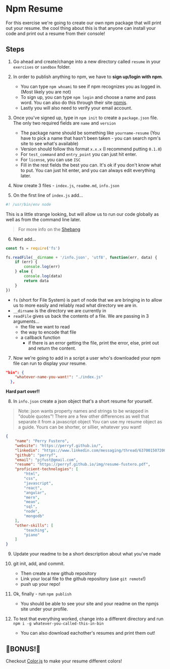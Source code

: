 # Npm Resume
For this exercise we're going to create our own npm package that will print out your resume.  the cool thing about this is that anyone can install your code and print out a resume from their console!

## Steps

1. Go ahead and create/change into a new directory called `resume` in your `exercises` or `sandbox` folder. 

2. In order to publish anything to npm, we have to **sign up/login with npm**.  
    * You can type `npm whoami` to see if npm recognizes you as logged in. (Most likely you are not) 
    * To sign up, you can type `npm login` and choose a name and pass word. You can also do this through their site [npmjs](https://www.npmjs.com/). 
    * Lastly you will also need to verify your email account.

3. Once you've signed up, type in `npm init` to create a `package.json` file. The only two required fields are `name` and `version`
    * The package name should be something like `yourname-resume` (You have to pick a name that hasn't been taken - you can search npm's site to see what's available)
    * Version should follow this format `x.x.x` (I recommend putting `0.1.0`)
    * For `test_command` and `entry_point` you can just hit enter. 
    * For `license`, you can use `ISC`
    * Fill in the rest fields the best you can. It's ok if you don't know what to put. You can just hit enter, and you can always edit everything later. 

4. Now create 3 files - `index.js`, `readme.md`, `info.json`

5. On the first line of `index.js` add...

```js
#! /usr/bin/env node
```

This is a little strange looking, but will allow us to run our code globally as well as from the command line later. 
> For more info on the [Shebang](https://en.wikipedia.org/wiki/Shebang_(Unix))

6. Next add...

```js
const fs = require('fs')

fs.readFile(__dirname + '/info.json', 'utf8', function(err, data) {
    if (err) {
        console.log(err)
    } else {
        console.log(data)
        return data
    }
})
```

* `fs` (short for File System) is part of node that we are bringing in to allow us to more easily and reliably read what directory we are in.
* `__dirname` is the directory we are currently in
* `readFile` gives us back the contents of a file.  We are passing in 3 arguments...
    * the file we want to read
    * the way to encode that file
    * a callback function 
        * if there is an error getting the file, print the error, else, print out and return the content.  

7. Now we're going to add in a script a user who's downloaded your npm file can run to display your resume. 
```json
"bin": {
    "whatever-name-you-want!": "./index.js"
  },
```

**Hard part over!!**

8. In `info.json` create a json object that's a short resume for yourself. 
> Note: json wants property names and strings to be wrapped in "double quotes"! There are a few other differences as well that separate it from a javascript object
You can use my resume object as a guide. Yours can be shorter, or sillier, whatever you want!
```json
{
    "name": "Perry Fustero",
    "website": "https://perryf.github.io/",
    "linkedin": "https://www.linkedin.com/messaging/thread/6370015072009355264/",
    "github": "perryf",
    "email": "pjfust@gmail.com",
    "resume": "https://perryf.github.io/img/resume-fustero.pdf",
    "proficient-technologies": [
        "html", 
        "css", 
        "javascript", 
        "react", 
        "angular", 
        "mern", 
        "mean",
        "sql",
        "node", 
        "mongodb"
    ],
    "other-skills": [
        "teaching",
        "piano"
    ]
}
```

9. Update your readme to be a short description about what you've made

10. git init, add, and commit. 
    * Then create a new github repository
    * Link your local file to the github repository (use `git remote`!)
    * push up your repo!

11. Ok, finally -  run `npm publish`
    * You should be able to see your site and your readme on the npmjs site under your profile.

12. To test that everything worked, change into a different directory and run `npm i -g whatever-you-called-this-in-bin`
    * You can also download eachother's resumes and print them out!

## 🌟BONUS!🌟

Checkout [Color.js](https://github.com/Marak/colors.js) to make your resume different colors!